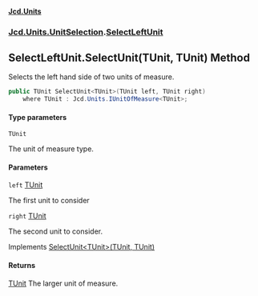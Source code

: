 #### [Jcd.Units](index.md 'index')
### [Jcd.Units.UnitSelection](Jcd.Units.UnitSelection.md 'Jcd.Units.UnitSelection').[SelectLeftUnit](SelectLeftUnit.md 'Jcd.Units.UnitSelection.SelectLeftUnit')

## SelectLeftUnit.SelectUnit<TUnit>(TUnit, TUnit) Method

Selects the left hand side of two units of measure.

```csharp
public TUnit SelectUnit<TUnit>(TUnit left, TUnit right)
    where TUnit : Jcd.Units.IUnitOfMeasure<TUnit>;
```
#### Type parameters

<a name='Jcd.Units.UnitSelection.SelectLeftUnit.SelectUnit_TUnit_(TUnit,TUnit).TUnit'></a>

`TUnit`

The unit of measure type.
#### Parameters

<a name='Jcd.Units.UnitSelection.SelectLeftUnit.SelectUnit_TUnit_(TUnit,TUnit).left'></a>

`left` [TUnit](SelectLeftUnit.SelectUnit.JnpgM+OuRKOhEFHWslZFag.md#Jcd.Units.UnitSelection.SelectLeftUnit.SelectUnit_TUnit_(TUnit,TUnit).TUnit 'Jcd.Units.UnitSelection.SelectLeftUnit.SelectUnit<TUnit>(TUnit, TUnit).TUnit')

The first unit to consider

<a name='Jcd.Units.UnitSelection.SelectLeftUnit.SelectUnit_TUnit_(TUnit,TUnit).right'></a>

`right` [TUnit](SelectLeftUnit.SelectUnit.JnpgM+OuRKOhEFHWslZFag.md#Jcd.Units.UnitSelection.SelectLeftUnit.SelectUnit_TUnit_(TUnit,TUnit).TUnit 'Jcd.Units.UnitSelection.SelectLeftUnit.SelectUnit<TUnit>(TUnit, TUnit).TUnit')

The second unit to consider.

Implements [SelectUnit&lt;TUnit&gt;(TUnit, TUnit)](IUnitSelectionStrategy.SelectUnit.Klb+x/umqLvPEeeX9EMM+w.md 'Jcd.Units.UnitSelection.IUnitSelectionStrategy.SelectUnit<TUnit>(TUnit, TUnit)')

#### Returns
[TUnit](SelectLeftUnit.SelectUnit.JnpgM+OuRKOhEFHWslZFag.md#Jcd.Units.UnitSelection.SelectLeftUnit.SelectUnit_TUnit_(TUnit,TUnit).TUnit 'Jcd.Units.UnitSelection.SelectLeftUnit.SelectUnit<TUnit>(TUnit, TUnit).TUnit')
The larger unit of measure.